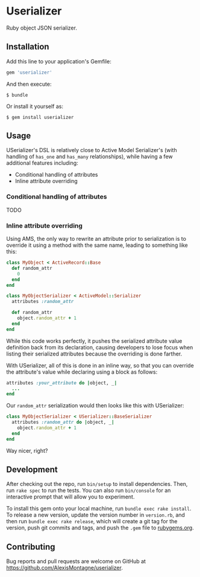 # Userializer

Ruby object JSON serializer.

## Installation

Add this line to your application's Gemfile:

```ruby
gem 'userializer'
```

And then execute:

    $ bundle

Or install it yourself as:

    $ gem install userializer

## Usage

USerializer's DSL is relatively close to Active Model Serializer's (with
handling of `has_one` and `has_many` relationships), while having
a few additional features including:
* Conditional handling of attributes
* Inline attribute overriding

### Conditional handling of attributes

TODO

### Inline attribute overriding

Using AMS, the only way to rewrite an attribute prior to serialization
is to override it using a method with the same name, leading to
something like this:
```ruby
class MyObject < ActiveRecord::Base
  def random_attr
    0
  end
end

class MyObjectSerializer < ActiveModel::Serializer
  attributes :random_attr

  def random_attr
    object.random_attr + 1
  end
end
```

While this code works perfectly, it pushes the serialized attribute
value definition back from its declaration, causing developers to lose
focus when listing their serialized attributes because the overriding is
done farther.

With USerializer, all of this is done in an inline way, so that you can
override the attribute's value while declaring using a block as
follows:
```ruby
attributes :your_attribute do |object, _|
  ...
end
```

Our `random_attr` serialization would then looks like this with
USerializer:

```ruby
class MyObjectSerializer < USerializer::BaseSerializer
  attributes :random_attr do |object, _|
    object.random_attr + 1
  end
end
```

Way nicer, right?

## Development

After checking out the repo, run `bin/setup` to install dependencies. Then, run `rake spec` to run the tests. You can also run `bin/console` for an interactive prompt that will allow you to experiment.

To install this gem onto your local machine, run `bundle exec rake install`. To release a new version, update the version number in `version.rb`, and then run `bundle exec rake release`, which will create a git tag for the version, push git commits and tags, and push the `.gem` file to [rubygems.org](https://rubygems.org).

## Contributing

Bug reports and pull requests are welcome on GitHub at https://github.com/AlexisMontagne/userializer.
